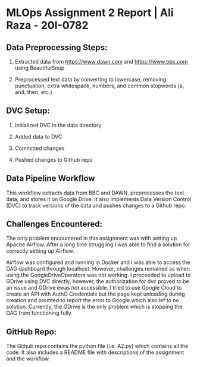 ﻿# MLOps Assignment 2 Report | Ali Raza - 20I-0782

## Data Preprocessing Steps:

1.  Extracted data from https://www.dawn.com and https://www.bbc.com using BeautifulSoup
    
2.  Preprocessed text data by converting to lowercase, removing punctuation, extra whitespace, numbers, and common stopwords (a, and, then, etc.)
    

## DVC Setup:

1.  Initialized DVC in the data directory
    
2.  Added data to DVC
    
3.  Committed changes 
    
4.  Pushed changes to Github repo


## Data Pipeline Workflow

This workflow extracts data from BBC and DAWN, preprocesses the text data, and stores it on Google Drive. It also implements Data Version Control (DVC) to track versions of the data and pushes changes to a Github repo.

## Challenges Encountered:

The only problem encountered in this assignment was with setting up Apache Airflow. After a long time struggling I was able to find a solution for correctly setting up Airflow. 

Airflow was configured and running in Docker and I was able to access the DAG dashboard through localhost. However, challenges remained as when using the GoogleDriveOperators was not working. I proceeded to upload to GDrive using DVC directly, however, the authorization for dvc proved to be an issue and GDrive ewas not accessible. I tried to use Google Cloud to create an API with AuthO Credentials but the page kept unloading during creation and promted to report the error to Google which also lef to no solution. Currently, the GDrive is the only problem which is stopping the DAG from functioning fully.
    

## GitHub Repo:

The Github repo contains the python file (i.e. A2.py) which contains all the code. It also includes a README file with descriptions of the assignment and the workflow.
